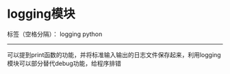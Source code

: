 ﻿# logging模块

标签（空格分隔）： logging python

---

可以提到print函数的功能，并将标准输入输出的日志文件保存起来，利用logging模块可以部分替代debug功能，给程序排错




